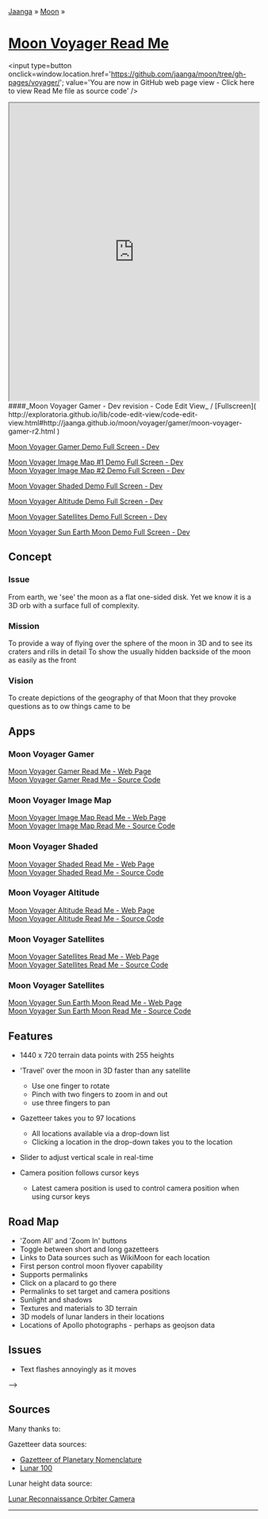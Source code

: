 [Jaanga]( http://jaanga.github.io/ ) &raquo; [Moon]( http://jaanga.github.io/moon/ ) &raquo;

[Moon Voyager Read Me]( index.html )
===

<span style=display:none; >[You are now in GitHub source code view - click here to view Read Me file as a web page]( http://jaanga.github.io/moon/voyager/index.html "View file as a web page." ) </span>
<input type=button onclick=window.location.href='https://github.com/jaanga/moon/tree/gh-pages/voyager/'; value='You are now in GitHub web page view - Click here to view Read Me file as source code'  />


<iframe src="http://exploratoria.github.io/lib/code-edit-view/code-edit-view.html#http://jaanga.github.io/moon/voyager/gamer/moon-voyager-gamer-r2.html" width=100% height=600px ></iframe>  
####_Moon Voyager Gamer - Dev revision - Code Edit View_ /  [Fullscreen]( http://exploratoria.github.io/lib/code-edit-view/code-edit-view.html#http://jaanga.github.io/moon/voyager/gamer/moon-voyager-gamer-r2.html )

[Moon Voyager Gamer Demo Full Screen - Dev]( http://jaanga.github.io/moon/voyager/gamer/dev/ )

[Moon Voyager Image Map #1 Demo Full Screen - Dev]( http://jaanga.github.io/moon/voyager/image-map/dev/ )  
[Moon Voyager Image Map #2 Demo Full Screen - Dev]( http://jaanga.github.io/moon/voyager/image-map/moon-voyager-image-map-r1-2.html#http://jaanga.github.io/moon/images/moon_8k_color_brim16_4096x2048.jpg )  

[Moon Voyager Shaded Demo Full Screen - Dev]( http://jaanga.github.io/moon/voyager/shaded/dev/ )

[Moon Voyager Altitude Demo Full Screen - Dev]( http://jaanga.github.io/moon/voyager/altitude/dev/ )

[Moon Voyager Satellites Demo Full Screen - Dev]( http://jaanga.github.io/moon/voyager/satellites/dev/ )

[Moon Voyager Sun Earth Moon Demo Full Screen - Dev]( http://jaanga.github.io/moon/voyager/sun-earth-moon/dev/ )

## Concept

### Issue

From earth, we 'see' the moon as a flat one-sided disk. Yet we know it is a 3D orb with a surface full of complexity.

### Mission

To provide a way of flying over the sphere of the moon in 3D and to see its craters and rills in detail
To show the usually hidden backside of the moon as easily as the front

### Vision

To create depictions of the geography of that Moon that they provoke questions as to ow things came to be


## Apps

### Moon Voyager Gamer

[Moon Voyager Gamer Read Me - Web Page]( http://jaanga.github.io/moon/voyager/gamer/ )  
[Moon Voyager Gamer Read Me - Source Code]( https://github.com/jaanga/moon/tree/gh-pages/voyager/gamer/ )  


### Moon Voyager Image Map

[Moon Voyager Image Map Read Me - Web Page]( http://jaanga.github.io/moon/voyager/image-map/ )  
[Moon Voyager Image Map Read Me - Source Code]( https://github.com/jaanga/moon/tree/gh-pages/voyager/image-map/ )  

### Moon Voyager Shaded

[Moon Voyager Shaded Read Me - Web Page]( http://jaanga.github.io/moon/voyager/shaded/ )  
[Moon Voyager Shaded Read Me - Source Code]( https://github.com/jaanga/moon/tree/gh-pages/voyager/shaded/ )  

### Moon Voyager Altitude

[Moon Voyager Altitude Read Me - Web Page]( http://jaanga.github.io/moon/voyager/altitude/ )  
[Moon Voyager Altitude Read Me - Source Code]( https://github.com/jaanga/moon/tree/gh-pages/voyager/altitude/ )  

### Moon Voyager Satellites

[Moon Voyager Satellites Read Me - Web Page]( http://jaanga.github.io/moon/voyager/satellites/ )  
[Moon Voyager Satellites Read Me - Source Code]( https://github.com/jaanga/moon/tree/gh-pages/voyager/satellites/ )  

### Moon Voyager Satellites

[Moon Voyager Sun Earth Moon Read Me - Web Page]( http://jaanga.github.io/moon/voyager/sun-earth-moon/ )  
[Moon Voyager Sun Earth Moon Read Me - Source Code]( https://github.com/jaanga/moon/tree/gh-pages/voyager/sun-earth-moon/ )  



## Features

* 1440 x 720 terrain data points with 255 heights
* 'Travel' over the moon in 3D faster than any satellite
	* Use one finger to rotate
	* Pinch with two fingers to zoom in and out
	* use three fingers to pan
* Gazetteer takes you to 97 locations
	* All locations available via a drop-down list
	* Clicking a location in the drop-down takes you to the location

* Slider to adjust vertical scale in real-time
* Camera position follows cursor keys
	* Latest camera position is used to control camera position when using cursor keys 


## Road Map

* 'Zoom All' and 'Zoom In' buttons
* Toggle between short and long gazetteers
* Links to Data sources such as WikiMoon for each location
* First person control moon flyover capability
* Supports permalinks
* Click on a placard to go there
* Permalinks to set target and camera positions
* Sunlight and shadows
* Textures and materials to 3D terrain
* 3D models of lunar landers in their locations
* Locations of Apollo photographs - perhaps as geojson data

## Issues

* Text flashes annoyingly as it moves

-->

 
## Sources

Many thanks to:

Gazetteer data sources:

* [Gazetteer of Planetary Nomenclature]( http://planetarynames.wr.usgs.gov/Page/MOON/target )
* [Lunar 100]( http://the-moon.wikispaces.com/Lunar+100 )

Lunar height data source:

[Lunar Reconnaissance Orbiter Camera]( http://wms.lroc.asu.edu/lroc/view_rdr/WAC_GLD100 )


<hr>




